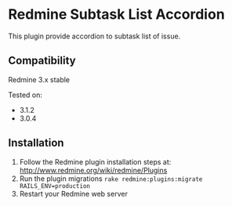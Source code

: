 # Redmine Subtask List Accordion

This plugin provide accordion to subtask list of issue.

## Compatibility

Redmine 3.x stable

Tested on:
* 3.1.2
* 3.0.4

## Installation

1. Follow the Redmine plugin installation steps at: http://www.redmine.org/wiki/redmine/Plugins
2. Run the plugin migrations `rake redmine:plugins:migrate RAILS_ENV=production`
3. Restart your Redmine web server

